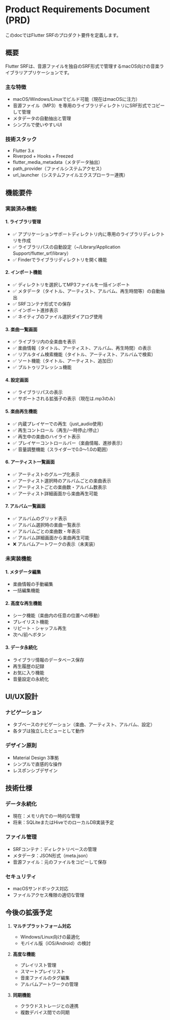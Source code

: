 # Product Requirements Document (PRD)

このdocではFlutter SRFのプロダクト要件を定義します。

## 概要

Flutter SRFは、音源ファイルを独自のSRF形式で管理するmacOS向けの音楽ライブラリアプリケーションです。

### 主な特徴
- macOS/Windows/Linuxでビルド可能（現在はmacOSに注力）
- 音源ファイル（MP3）を専用のライブラリディレクトリにSRF形式でコピーして管理
- メタデータの自動抽出と管理
- シンプルで使いやすいUI

### 技術スタック
- Flutter 3.x
- Riverpod + Hooks + Freezed
- flutter_media_metadata（メタデータ抽出）
- path_provider（ファイルシステムアクセス）
- url_launcher（システムファイルエクスプローラー連携）

## 機能要件

### 実装済み機能

#### 1. ライブラリ管理
- ✅ アプリケーションサポートディレクトリ内に専用のライブラリディレクトリを作成
- ✅ ライブラリパスの自動設定（~/Library/Application Support/flutter_srf/library）
- ✅ Finderでライブラリディレクトリを開く機能

#### 2. インポート機能
- ✅ ディレクトリを選択してMP3ファイルを一括インポート
- ✅ メタデータ（タイトル、アーティスト、アルバム、再生時間等）の自動抽出
- ✅ SRFコンテナ形式での保存
- ✅ インポート進捗表示
- ✅ ネイティブのファイル選択ダイアログ使用

#### 3. 楽曲一覧画面
- ✅ ライブラリ内の全楽曲を表示
- ✅ 楽曲情報（タイトル、アーティスト、アルバム、再生時間）の表示
- ✅ リアルタイム検索機能（タイトル、アーティスト、アルバムで検索）
- ✅ ソート機能（タイトル、アーティスト、追加日）
- ✅ プルトゥリフレッシュ機能

#### 4. 設定画面
- ✅ ライブラリパスの表示
- ✅ サポートされる拡張子の表示（現在は.mp3のみ）

#### 5. 楽曲再生機能
- ✅ 内蔵プレイヤーでの再生（just_audio使用）
- ✅ 再生コントロール（再生/一時停止/停止）
- ✅ 再生中の楽曲のハイライト表示
- ✅ プレイヤーコントロールバー（楽曲情報、進捗表示）
- ✅ 音量調整機能（スライダーで0.0〜1.0の範囲）

#### 6. アーティスト一覧画面
- ✅ アーティストのグループ化表示
- ✅ アーティスト選択時のアルバムごとの楽曲表示
- ✅ アーティストごとの楽曲数・アルバム数表示
- ✅ アーティスト詳細画面から楽曲再生可能

#### 7. アルバム一覧画面
- ✅ アルバムのグリッド表示
- ✅ アルバム選択時の楽曲一覧表示
- ✅ アルバムごとの楽曲数・年表示
- ✅ アルバム詳細画面から楽曲再生可能
- ❌ アルバムアートワークの表示（未実装）

### 未実装機能

#### 1. メタデータ編集
- 楽曲情報の手動編集
- 一括編集機能

#### 2. 高度な再生機能
- シーク機能（楽曲内の任意の位置への移動）
- プレイリスト機能
- リピート・シャッフル再生
- 次へ/前へボタン

#### 3. データ永続化
- ライブラリ情報のデータベース保存
- 再生履歴の記録
- お気に入り機能
- 音量設定の永続化

## UI/UX設計

### ナビゲーション
- タブベースのナビゲーション（楽曲、アーティスト、アルバム、設定）
- 各タブは独立したビューとして動作

### デザイン原則
- Material Design 3準拠
- シンプルで直感的な操作
- レスポンシブデザイン

## 技術仕様

### データ永続化
- 現在：メモリ内での一時的な管理
- 将来：SQLiteまたはHiveでのローカルDB実装予定

### ファイル管理
- SRFコンテナ：ディレクトリベースの管理
- メタデータ：JSON形式（meta.json）
- 音源ファイル：元のファイルをコピーして保存

### セキュリティ
- macOSサンドボックス対応
- ファイルアクセス権限の適切な管理

## 今後の拡張予定

1. **マルチプラットフォーム対応**
   - Windows/Linux向けの最適化
   - モバイル版（iOS/Android）の検討

2. **高度な機能**
   - プレイリスト管理
   - スマートプレイリスト
   - 音楽ファイルのタグ編集
   - アルバムアートワークの管理

3. **同期機能**
   - クラウドストレージとの連携
   - 複数デバイス間での同期
